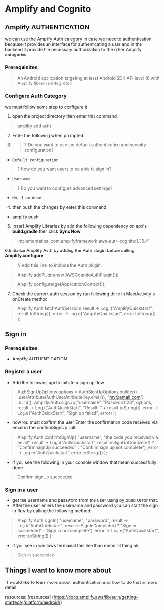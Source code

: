 # Amplify and Cognito

## Amplify AUTHENTICATION
 we can use the Amplify Auth category  in case we need to authentication because it provides an interface for 
 authenticating a user
 and in the backend it provide  the necessary authorization to the other Amplify categories
 
### Prerequisites
> An Android application targeting at least Android SDK API level 16 with Amplify libraries integrated


### Configure Auth Category
we must follow some step to configure it

1. open the project directory then enter this command 
 >amplify add auth
2. Enter the following when prompted:
3. >? Do you want to use the default authentication and security configuration?
   

-  `Default configuration`

>  ? How do you want users to be able to sign in?

-  `Username`

>   ? Do you want to configure advanced settings?

- `No, I am done.`

4. then push the changes by enter this command
- amplify push

5. Install Amplify Libraries  by add the following dependency on app's __build.gradle__ then  click __Sync Now__
>implementation 'com.amplifyframework:aws-auth-cognito:1.35.4'

6.Initialize Amplify Auth by adding the Auth plugin before calling __Amplify.configure__
>// Add this line, to include the Auth plugin.

>Amplify.addPlugin(new AWSCognitoAuthPlugin());

>Amplify.configure(getApplicationContext());

7. Check the current auth session by run following thine  in MainActivity's onCreate method.

>Amplify.Auth.fetchAuthSession(
result -> Log.i("AmplifyQuickstart", result.toString()),
error -> Log.e("AmplifyQuickstart", error.toString())
);

## Sign in

### Prerequisites
- Amplify AUTHENTICATION
 ### Register a user
- Add the following api to initiate a sign up flow
> AuthSignUpOptions options = AuthSignUpOptions.builder()
.userAttribute(AuthUserAttributeKey.email(), "my@email.com")
.build();
Amplify.Auth.signUp("username", "Password123", options,
result -> Log.i("AuthQuickStart", "Result: " + result.toString()),
error -> Log.e("AuthQuickStart", "Sign up failed", error)
);

- now  tou must confirm the user Enter the confirmation code received via email in the confirmSignUp call.
 > Amplify.Auth.confirmSignUp(
 "username",
 "the code you received via email",
 result -> Log.i("AuthQuickstart", result.isSignUpComplete() ? "Confirm signUp succeeded" : "Confirm sign up not complete"),
 error -> Log.e("AuthQuickstart", error.toString())
 );

- if you see the following in your console window that mean successfully done:
> Confirm signUp succeeded

### Sign in a user
- get the username and password from the user using by bulid UI for that. 
- After the user enters the username and password you can start the sign in flow by calling the following method:
 > Amplify.Auth.signIn(
 "username",
 "password",
 result -> Log.i("AuthQuickstart", result.isSignInComplete() ? "Sign in succeeded" : "Sign in not complete"),
 error -> Log.e("AuthQuickstart", error.toString())
 );

- if you see in windows termainal  this line than mean all thing ok
> Sign in succeeded
 ## Things I want to know more about

-I would like to learn more about  authentication and how to do that in more  detail


resources:
[resources] (https://docs.amplify.aws/lib/auth/getting-started/q/platform/android/)


